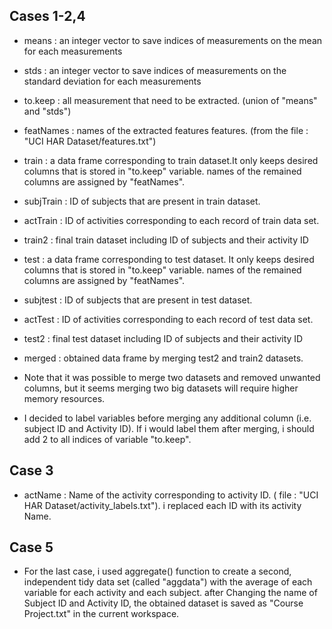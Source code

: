 
## Cases 1-2,4


* means : an integer vector to save indices of measurements on the mean for each measurements

* stds : an integer vector to save indices of measurements on the standard deviation for each measurements

* to.keep : all measurement that need to be extracted. (union of "means" and "stds")

* featNames : names of the extracted features features. (from the file : "UCI HAR Dataset/features.txt")

* train : a data frame corresponding to train dataset.It only keeps desired columns that is stored in "to.keep" variable. names of the remained columns are assigned by "featNames".
		
* subjTrain : ID of subjects that are present in train dataset.

* actTrain : ID of activities corresponding to each record of train data set.

* train2 : final train dataset including ID of subjects and their activity ID

* test : a data frame corresponding to test dataset. It only keeps desired columns that is stored in "to.keep" variable. names of the remained columns are assigned by "featNames".

* subjtest : ID of subjects that are present in test dataset.

* actTest : ID of activities corresponding to each record of test data set.

* test2 : final test dataset including ID of subjects and their activity ID

* merged : obtained data frame by merging test2 and train2 datasets.

* Note that it was possible to merge two datasets and removed unwanted columns, but it seems merging two big datasets will require higher memory resources.

* I decided to label variables before merging any additional column (i.e. subject ID and Activity ID). If i would label them after merging, i should add 2 to all indices of variable "to.keep".

## Case 3


* actName : Name of the activity corresponding to activity ID. ( file : "UCI HAR Dataset/activity_labels.txt"). i replaced each ID with its activity Name.

## Case 5


* For the last case, i used aggregate() function to create a second, independent tidy data set (called "aggdata") with the average of each variable for each activity and each subject.
after Changing the name of Subject ID and Activity ID, the obtained dataset is saved as "Course Project.txt" in the current workspace.

